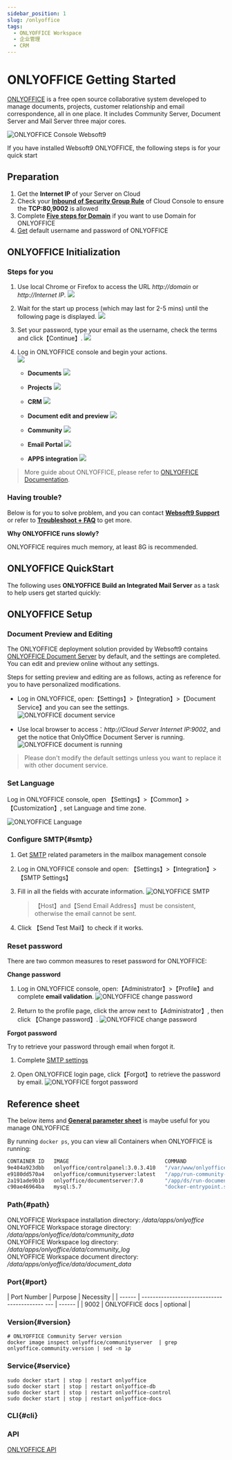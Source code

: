 ```yaml
---
sidebar_position: 1
slug: /onlyoffice
tags:
  - ONLYOFFICE Workspace
  - 企业管理
  - CRM
---
```


# ONLYOFFICE Getting Started

[ONLYOFFICE](https://onlyoffice.com) is a free open source collaborative system developed to manage documents, projects, customer relationship and email correspondence, all in one place. It includes Community Server, Document Server and Mail Server three major cores.

![ONLYOFFICE Console Websoft9](http://libs.websoft9.com/Websoft9/DocsPicture/en/onlyoffice/onlyoffice-websoft9-001.png)

If you have installed Websoft9 ONLYOFFICE, the following steps is for your quick start

## Preparation

1. Get the **Internet IP** of your Server on Cloud
2. Check your **[Inbound of Security Group Rule](./administrator/firewall#security)** of Cloud Console to ensure the **TCP:80,9002** is allowed
3. Complete **[Five steps for Domain](./administrator/domain_step)** if you want to use Domain for ONLYOFFICE
4. [Get](./user/credentials) default username and password of ONLYOFFICE

## ONLYOFFICE Initialization

### Steps for you

1. Use local Chrome or Firefox to access the URL *http://domain* or *http://Internet IP*.
   ![](https://libs.websoft9.com/Websoft9/DocsPicture/en/onlyoffice/onlyoffice-installwait-websoft9.png)

2. Wait for the start up process (which may last for 2-5 mins) until the following page is displayed.
   ![](https://libs.websoft9.com/Websoft9/DocsPicture/en/onlyoffice/onlyoffice-install-websoft9.png)

3. Set your password, type your email as the username, check the terms and click【Continue】.
   ![](https://libs.websoft9.com/Websoft9/DocsPicture/en/onlyoffice/onlyoffice-bk-websoft9.png)

4. Log in ONLYOFFICE console and begin your actions.  
   ![](http://libs.websoft9.com/Websoft9/DocsPicture/en/onlyoffice/onlyoffice-websoft9-001.png)

   * **Documents**
     ![](https://libs.websoft9.com/Websoft9/DocsPicture/en/onlyoffice/onlyoffice-websoft9-002.png)

   * **Projects**
     ![](https://libs.websoft9.com/Websoft9/DocsPicture/en/onlyoffice/onlyoffice-websoft9-003.png)

   * **CRM**
     ![](https://libs.websoft9.com/Websoft9/DocsPicture/en/onlyoffice/onlyoffice-websoft9-004.png)

   * **Document edit and preview**
     ![](https://libs.websoft9.com/Websoft9/DocsPicture/en/onlyoffice/onlyoffice-websoft9-005.png)

   * **Community**
     ![](https://libs.websoft9.com/Websoft9/DocsPicture/en/onlyoffice/onlyoffice-function-club-websoft9.png)

   * **Email Portal**
     ![](https://libs.websoft9.com/Websoft9/DocsPicture/en/onlyoffice/onlyoffice-function-email-websoft9.png)

   * **APPS integration**
     ![](https://libs.websoft9.com/Websoft9/DocsPicture/en/onlyoffice/onlyoffice-function-apps-websoft9.png)

> More guide about ONLYOFFICE, please refer to [ONLYOFFICE Documentation](https://helpcenter.onlyoffice.com/server/docker/opensource/index.aspx).


### Having trouble?

Below is for you to solve problem, and you can contact **[Websoft9 Support](./helpdesk)** or refer to **[Troubleshoot + FAQ](./faq#setup)** to get more.  


**Why ONLYOFFICE runs slowly?**

ONLYOFFICE requires much memory, at least 8G is recommended.

## ONLYOFFICE QuickStart

The following uses **ONLYOFFICE Build an Integrated Mail Server** as a task to help users get started quickly:

## ONLYOFFICE Setup

### Document Preview and Editing

The ONLYOFFICE deployment solution provided by Websoft9 contains [ONLYOFFICE Document Server](./onlyofficedocs) by default, and the settings are completed. You can edit and preview online without any settings.

Steps for setting preview and editing are as follows, acting as reference for you to have personalized modifications.

* Log in ONLYOFFICE, open:【Settings】>【Integration】>【Document Service】and you can see the settings.
  ![ONLYOFFICE document service](https://libs.websoft9.com/Websoft9/DocsPicture/en/onlyoffice/onlyoffice-preview-websoft9.png)

* Use local browser to access：*http://Cloud Server Internet IP:9002*, and get the notice that OnlyOffice Document Server is running.
   ![ONLYOFFICE document is running ](https://libs.websoft9.com/Websoft9/DocsPicture/en/onlyoffice/onlyoffice-dkisrunning-websoft9.png)

> Please don't modify the default settings unless you want to replace it with other document service.

### Set Language 

Log in ONLYOFFICE console, open 【Settings】>【Common】>【Customization】, set Language and time zone.

![ONLYOFFICE Language](https://libs.websoft9.com/Websoft9/DocsPicture/en/onlyoffice/onlyoffice-lanuageset-websoft9.png)

### Configure SMTP{#smtp}

1. Get [SMTP](./administrator/smtp) related parameters in the mailbox management console
   
2. Log in ONLYOFFICE console and open: 【Settings】>【Integration】>【SMTP Settings】

3. Fill in all the fields with accurate information.
   ![ONLYOFFICE SMTP](https://libs.websoft9.com/Websoft9/DocsPicture/en/onlyoffice/onlyoffice-smtp-1-websoft9.png)

   > 【Host】and【Send Email Address】must be consistent, otherwise the email cannot be sent.

4. Click 【Send Test Mail】to check if it works.


### Reset password

There are two common measures to reset password for ONLYOFFICE:  

**Change password**

1. Log in ONLYOFFICE console, open:【Administrator】>【Profile】and complete **email validation**.
  ![ONLYOFFICE change password](https://libs.websoft9.com/Websoft9/DocsPicture/en/onlyoffice/onlyoffice-modifypw001-websoft9.png)

2. Return to the profile page, click the arrow next to【Administrator】, then click 【Change password】.
  ![ONLYOFFICE change password](https://libs.websoft9.com/Websoft9/DocsPicture/en/onlyoffice/onlyoffice-modifypw002-websoft9.png)

**Forgot password**

Try to retrieve your password through email when forgot it.

1. Complete [SMTP settings](#smtp)

2. Open ONLYOFFICE login page, click【Forgot】to retrieve the password by email.
  ![ONLYOFFICE forgot password](https://libs.websoft9.com/Websoft9/DocsPicture/en/onlyoffice/onlyoffice-forgetpw-websoft9.png)


## Reference sheet

The below items and **[General parameter sheet](./administrator/parameter)** is maybe useful for you manage ONLYOFFICE 


By running `docker ps`, you can view all Containers when ONLYOFFICE is running:

```bash
CONTAINER ID   IMAGE                               COMMAND                  CREATED          STATUS          PORTS                                                                                                                                                                                          NAMES
9e404a923dbb   onlyoffice/controlpanel:3.0.3.410   "/var/www/onlyoffice…"   17 seconds ago   Up 14 seconds   80/tcp, 443/tcp                                                                                                                                                                                onlyoffice-control
e9180dd570a4   onlyoffice/communityserver:latest   "/app/run-community-…"   20 seconds ago   Up 15 seconds   3306/tcp, 5280/tcp, 9865-9866/tcp, 9871/tcp, 9882/tcp, 9888/tcp, 0.0.0.0:5222->5222/tcp, :::5222->5222/tcp, 0.0.0.0:9003->80/tcp, :::9003->80/tcp, 0.0.0.0:49153->443/tcp, :::49153->443/tcp   onlyoffice
2a191ade9b10   onlyoffice/documentserver:7.0       "/app/ds/run-documen…"   25 seconds ago   Up 16 seconds   443/tcp, 0.0.0.0:9002->80/tcp, :::9002->80/tcp                                                                                                                                                 onlyoffice-docs
c90ae46964ba   mysql:5.7                           "docker-entrypoint.s…"   25 seconds ago   Up 16 seconds   0.0.0.0:3306->3306/tcp, :::3306->3306/tcp, 33060/tcp                                                                                                                                           onlyoffice-db
```

### Path{#path}

ONLYOFFICE Workspace installation directory: */data/apps/onlyoffice*  
ONLYOFFICE Workspace storage directory: */data/apps/onlyoffice/data/community_data*  
ONLYOFFICE Workspace log directory: */data/apps/onlyoffice/data/community_log*  
ONLYOFFICE Workspace document directory: */data/apps/onlyoffice/data/document_data*  

### Port{#port}

| Port Number | Purpose | Necessity |
| ------ | ------------------------------------------ --- | ------ |
| 9002 | ONLYOFFICE docs | optional |

### Version{#version}

```shell
# ONLYOFFICE Community Server version
docker image inspect onlyoffice/communityserver  | grep onlyoffice.community.version | sed -n 1p
```

### Service{#service}

```shell
sudo docker start | stop | restart onlyoffice
sudo docker start | stop | restart onlyoffice-db
sudo docker start | stop | restart onlyoffice-control
sudo docker start | stop | restart onlyoffice-docs
```

### CLI{#cli}

### API

[ONLYOFFICE API](https://api.onlyoffice.com/)

